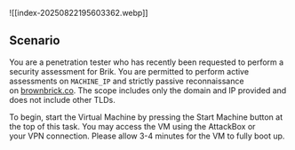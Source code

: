 ![[index-20250822195603362.webp]]

## Scenario

You are a penetration tester who has recently been requested to perform a security assessment for Brik. You are permitted to perform active assessments on `MACHINE_IP` and strictly passive reconnaissance on [brownbrick.co](https://brownbrick.co/). The scope includes only the domain and IP provided and does not include other TLDs.

To begin, start the Virtual Machine by pressing the Start Machine button at the top of this task. You may access the VM using the AttackBox or your VPN connection. Please allow 3-4 minutes for the VM to fully boot up.

